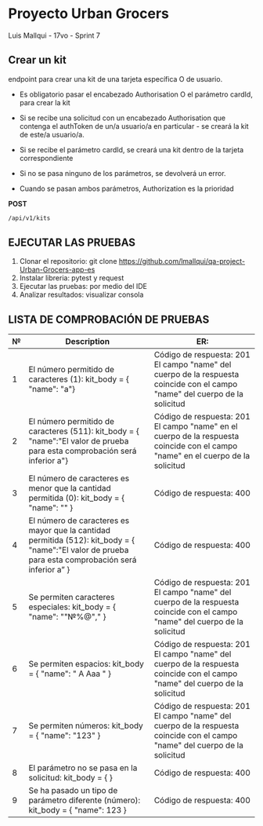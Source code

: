 # Proyecto Urban Grocers 

Luis Mallqui - 17vo - Sprint 7 

## Crear un kit
endpoint para crear una kit de una tarjeta específica O de usuario.

- Es obligatorio pasar el encabezado Authorisation O el parámetro cardId, para crear la kit

- Si se recibe una solicitud con un encabezado Authorisation que contenga el authToken de un/a usuario/a en particular - se creará la kit de este/a usuario/a.

- Si se recibe el parámetro cardId, se creará una kit dentro de la tarjeta correspondiente

- Si no se pasa ninguno de los parámetros, se devolverá un error.

- Cuando se pasan ambos parámetros, Authorization es la prioridad

**POST**

```sh
/api/v1/kits
```

## EJECUTAR LAS PRUEBAS

1. Clonar el repositorio: git clone https://github.com/lmallqui/qa-project-Urban-Grocers-app-es
2. Instalar libreria: pytest y request
3. Ejecutar las pruebas: por medio del IDE
4. Analizar resultados: visualizar consola

## LISTA DE COMPROBACIÓN DE PRUEBAS

| № | Description | ER:|
|---|------ | ------ |
| 1 |El número permitido de caracteres (1): kit_body = { "name": "a"} | Código de respuesta: 201 El campo "name" del cuerpo de la respuesta coincide con el campo "name" del cuerpo de la solicitud |
| 2 |El número permitido de caracteres (511): kit_body = { "name":"El valor de prueba para esta comprobación será inferior a"} | Código de respuesta: 201 El campo "name" en el cuerpo de la respuesta coincide con el campo "name" en el cuerpo de la solicitud |
| 3 |El número de caracteres es menor que la cantidad permitida (0): kit_body = { "name": "" } | Código de respuesta: 400 |
| 4 |El número de caracteres es mayor que la cantidad permitida (512): kit_body = { "name":"El valor de prueba para esta comprobación será inferior a” } | Código de respuesta: 400 |
| 5 |Se permiten caracteres especiales: kit_body = { "name": ""№%@"," } | Código de respuesta: 201 El campo "name" del cuerpo de la respuesta coincide con el campo "name" del cuerpo de la solicitud |
| 6 |Se permiten espacios: kit_body = { "name": " A Aaa " } | Código de respuesta: 201 El campo "name" del cuerpo de la respuesta coincide con el campo "name" del cuerpo de la solicitud |
| 7 |Se permiten números: kit_body = { "name": "123" }|Código de respuesta: 201 El campo "name" del cuerpo de la respuesta coincide con el campo "name" del cuerpo de la solicitud|
| 8 |El parámetro no se pasa en la solicitud: kit_body = { }|Código de respuesta: 400|
| 9 |Se ha pasado un tipo de parámetro diferente (número): kit_body = { "name": 123 }|Código de respuesta: 400|